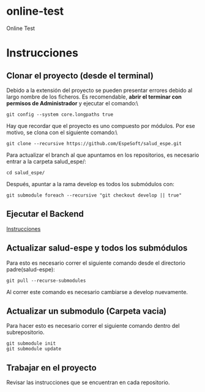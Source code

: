 # online-test
Online Test


# Instrucciones

## Clonar el proyecto (desde el terminal)

Debido a la extensión del proyecto se pueden presentar errores debido al largo nombre de los ficheros. Es recomendable, **abrir el terminar con permisos de Administrador** y ejecutar el comando:\
```
git config --system core.longpaths true 
```
Hay que recordar que el proyecto es uno compuesto por módulos. Por ese motivo, se clona con el siguiente comando:\
```
git clone --recursive https://github.com/EspeSoft/salud_espe.git
```
Para actualizar el branch al que apuntamos en los repositorios, es necesario entrar a la carpeta salud_espe/:
```
cd salud_espe/
```
Después, apuntar a la rama develop es todos los submódulos con:
```
git submodule foreach --recursive "git checkout develop || true"
```
## Ejecutar el Backend
[Instrucciones](https://github.com/EspeSoft/salud_espe/tree/develop/backend#ejecutar-el-backend)


## Actualizar salud-espe y todos los submódulos
Para esto es necesario correr el siguiente comando desde el directorio padre(salud-espe):
```
git pull --recurse-submodules
```
Al correr este comando es necesario cambiarse a develop nuevamente.

## Actualizar un submodulo (Carpeta vacia)
Para hacer esto es necesario correr el siguiente comando dentro del subrepositorio.
```
git submodule init
git submodule update
```
## Trabajar en el proyecto
Revisar las instrucciones que se encuentran en cada repositorio.
